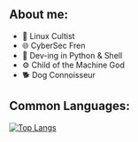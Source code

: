 ## About me:

- 🐧 Linux Cultist 
- 🌐 CyberSec Fren 
- 🧰 Dev-ing in Python & Shell 
- ⚙️ Child of the Machine God 
- 🐕 Dog Connoisseur

## Common Languages:

[![Top Langs](https://github-readme-stats.vercel.app/api/top-langs/?username=vaarg)](https://github.com/anuraghazra/github-readme-stats)
